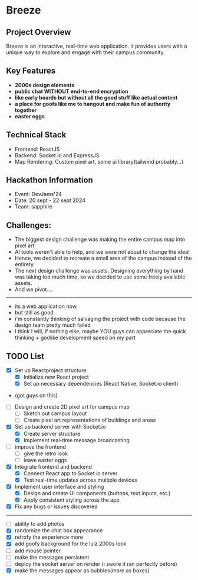 # Breeze

## Project Overview
Breeze is an interactive, real-time web application. It provides users with a unique way to explore and engage with their campus community.

## Key Features
- **2000s design elements**
- **public chat WITHOUT end-to-end encryption**
- **like early boards but without all the good stuff like actual content**
- **a place for goofs like me to hangout and make fun of authority together**
- **easter eggs**

## Technical Stack
- Frontend: ReactJS
- Backend: Socket.io and ExpressJS
- Map Rendering: Custom pixel art, some ui library(tailwind probably...)

## Hackathon Information
- Event: DevJams'24
- Date: 20 sept - 22 sept 2024
- Team: sapphire

## Challenges:
- The biggest design challenge was making the entire campus map into pixel art.
- AI tools weren't able to help, and we were not about to change the idea!
- Hence, we decided to recreate a small area of the campus instead of the entirety. 
- The next design challenge was assets. Designing everything by hand was taking too much time, so we decided to use some freely available assets.
- And we pivot....

---
- its a web application now.
- but still as good
- i'm constantly thinking of salvaging the project with code because the design team pretty much failed
- I think I will, if nothing else, maybe YOU guys can appreciate the quick thinking + godlike development speed on my part

## TODO List
- [x] Set up Reactproject structure
  - [x] Initialize new React project
  - [x] Set up necessary dependencies (React Native, Socket.io client)
- (got guys on this)
- [ ] Design and create 2D pixel art for campus map
  - [ ] Sketch out campus layout
  - [ ] Create pixel art representations of buildings and areas
- [x] Set up backend server with Socket.io
  - [x] Create server structure
  - [x] Implement real-time message broadcasting
- [ ] improve the frontend
  - [ ] give the retro look
  - [ ] leave easter eggs
- [x] Integrate frontend and backend
  - [x] Connect React app to Socket.io server
  - [x] Test real-time updates across multiple devices
- [x] Implement user interface and styling
  - [x] Design and create UI components (buttons, text inputs, etc.)
  - [x] Apply consistent styling across the app
- [x] Fix any bugs or issues discovered

---

- [ ] ability to add photos
- [x] randomize the chat box appearance
- [x] retrofy the experience more
- [x] add goofy background for the lulz 2000s look
- [ ] add mouse pointer
- [ ] make the messages persistent
- [ ] deploy the socket server on render (i swore it ran perfectly before)
- [x] make the messages appear as bubbles(more as boxes)
